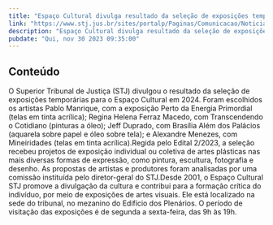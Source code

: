 ```yaml
---
title: "Espaço Cultural divulga resultado da seleção de exposições temporárias para 2024"
link: "https://www.stj.jus.br/sites/portalp/Paginas/Comunicacao/Noticias/2023/30112023-Espaco-Cultural-divulga-resultado-da-selecao-de-exposicoes-temporarias-para-2024.aspx"
description: "Espaço Cultural divulga resultado da seleção de exposições temporárias para 2024"
pubdate: "Qui, nov 30 2023 09:35:00"
---
```


## Conteúdo

O Superior Tribunal de Justiça (STJ) divulgou o resultado da seleção de exposições temporárias para o Espaço Cultural em 2024. Foram escolhidos os artistas Pablo Manrique, com a exposição Perto da Energia Primordial (telas em tinta acrílica); Regina Helena Ferraz Macedo, com Transcendendo o Cotidiano (pinturas a óleo); Jeff Duprado, com Brasília Além dos Palácios (aquarela sobre papel e óleo sobre tela); e Alexandre Menezes, com Mineiridades (telas em tinta acrílica).Regida pelo Edital 2/2023, a seleção recebeu projetos de exposição individual ou coletiva de artes plásticas nas mais diversas formas de expressão, como pintura, escultura, fotografia e desenho. As propostas de artistas e produtores foram analisadas por uma comissão instituída pelo diretor-geral do STJ.Desde 2001, o Espaço Cultural STJ promove a divulgação da cultura e contribui para a formação crítica do indivíduo, por meio de exposições de artes visuais. Ele está localizado na sede do tribunal, no mezanino do Edifício dos Plenários. O período de visitação das exposições é de segunda a sexta-feira, das 9h às 19h.
